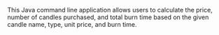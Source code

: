 This Java command line application allows users to calculate the price, number of candles purchased, and total burn time based on the given candle name, type, unit price, and burn time.
